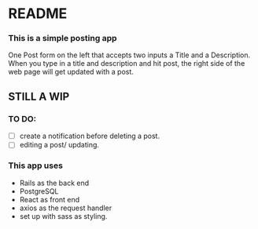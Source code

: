 # README

### This is a simple posting app<br />
One Post form on the left that accepts two inputs a Title and a Description.<br />
When you type in a title and description and hit post, the right side of the web page will get updated with a post.<br />

## **STILL A WIP**<br />
### TO DO: 
- [ ] create a notification before deleting a post. <br />
- [ ] editing a post/ updating.<br />

### This app uses
* Rails as the back end<br />
* PostgreSQL<br />
* React as front end<br />
* axios as the request handler<br />
* set up with sass as styling. <br />




